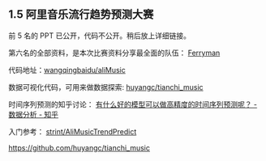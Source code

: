 

## 1.5 阿里音乐流行趋势预测大赛

前 5 名的 PPT 已公开，代码不公开。稍后放上详细链接。

第六名的全部资料，是本次比赛资料分享最全面的队伍： [Ferryman](http://link.zhihu.com/?target=http%3A//www.wangqingbaidu.cn/article/alimusic1471161131.html)

代码地址：[wangqingbaidu/aliMusic](http://link.zhihu.com/?target=https%3A//github.com/wangqingbaidu/aliMusic)

数据可视化代码，可用来做数据探索: [huyangc/tianchi_music](http://link.zhihu.com/?target=https%3A//github.com/huyangc/tianchi_music)

时间序列预测的知乎讨论： [有什么好的模型可以做高精度的时间序列预测呢？ - 数据分析 - 知乎](https://www.zhihu.com/question/21229371)

入门参考： [strint/AliMusicTrendPredict](http://link.zhihu.com/?target=https%3A//github.com/strint/AliMusicTrendPredict)


https://github.com/huyangc/tianchi_music

